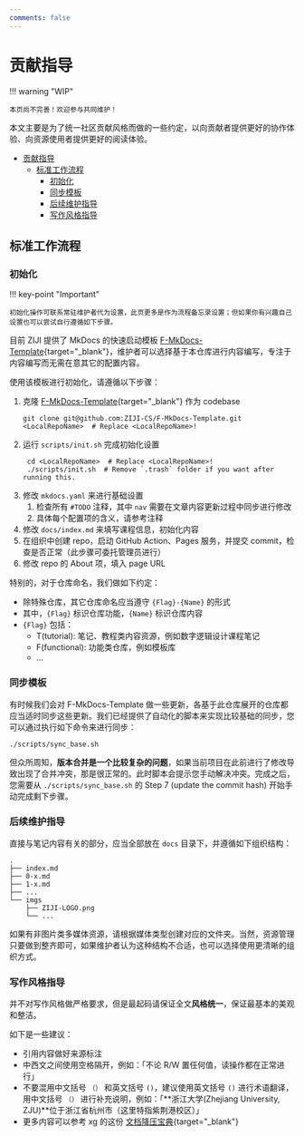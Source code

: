 ```yaml
---
comments: false
---
```


# 贡献指导

!!! warning "WIP"

    本页尚不完善！欢迎参与共同维护！

本文主要是为了统一社区贡献风格而做的一些约定，以向贡献者提供更好的协作体验、向资源使用者提供更好的阅读体验。

- [贡献指导](#贡献指导)
  - [标准工作流程](#标准工作流程)
    - [初始化](#初始化)
    - [同步模板](#同步模板)
    - [后续维护指导](#后续维护指导)
    - [写作风格指导](#写作风格指导)

## 标准工作流程

### 初始化

!!! key-point "Important"

    初始化操作可联系常驻维护者代为设置，此页更多是作为流程备忘录设置；但如果你有兴趣自己设置也可以尝试自行遵循如下步骤。

目前 ZIJI 提供了 MkDocs 的快速启动模板 [F-MkDocs-Template](https://github.com/ZIJI-CS/F-MkDocs-Template){target="_blank"}，维护者可以选择基于本仓库进行内容编写，专注于内容编写而无需在意其它的配置内容。

使用该模板进行初始化，请遵循以下步骤：

1. 克隆 [F-MkDocs-Template](https://github.com/ZIJI-CS/F-MkDocs-Template){target="_blank"} 作为 codebase
    ```shell
    git clone git@github.com:ZIJI-CS/F-MkDocs-Template.git <LocalRepoName>  # Replace <LocalRepoName>!
    ```
2. 运行 `scripts/init.sh` 完成初始化设置
   ```shell
    cd <LocalRepoName>  # Replace <LocalRepoName>!
    ./scripts/init.sh  # Remove `.trash` folder if you want after running this.
   ```
3. 修改 `mkdocs.yaml` 来进行基础设置
    1. 检查所有 `#TODO` 注释，其中 `nav` 需要在文章内容更新过程中同步进行修改
    2. 具体每个配置项的含义，请参考注释
4. 修改 `docs/index.md` 来填写课程信息，初始化内容
5. 在组织中创建 repo，启动 GitHub Action、Pages 服务，并提交 commit，检查是否正常（此步骤可委托管理员进行）
6. 修改 repo 的 About 项，填入 page URL

特别的，对于仓库命名，我们做如下约定：

- 除特殊仓库，其它仓库命名应当遵守 `{Flag}-{Name}` 的形式
- 其中，`{Flag}` 标识仓库功能，`{Name}` 标识仓库内容
- `{Flag}` 包括：
    - T(tutorial): 笔记、教程类内容资源，例如数字逻辑设计课程笔记
    - F(functional): 功能类仓库，例如模板库
    - ...

### 同步模板

有时候我们会对 F-MkDocs-Template 做一些更新，各基于此仓库展开的仓库都应当适时同步这些更新。我们已经提供了自动化的脚本来实现比较基础的同步，您可以通过执行如下命令来进行同步：

```shell
./scripts/sync_base.sh
```

但众所周知，**版本合并是一个比较复杂的问题**，如果当前项目在此前进行了修改导致出现了合并冲突，那是很正常的。此时脚本会提示您手动解决冲突。完成之后，您需要从 `./scripts/sync_base.sh` 的 Step 7 (update the commit hash) 开始手动完成剩下步骤。

### 后续维护指导

直接与笔记内容有关的部分，应当全部放在 `docs` 目录下，并遵循如下组织结构：

```
.
├── index.md
├── 0-x.md
├── 1-x.md
├── ...
└── imgs
    ├── ZIJI-LOGO.png
    └── ...
```

如果有非图片类多媒体资源，请根据媒体类型创建对应的文件夹。当然，资源管理只要做到整齐即可，如果维护者认为这种结构不合适，也可以选择使用更清晰的组织方式。

### 写作风格指导

并不对写作风格做严格要求，但是最起码请保证全文**风格统一**，保证最基本的美观和整洁。

如下是一些建议：

- 引用内容做好来源标注
- 中西文之间使用空格隔开，例如：「不论 R/W 置任何值，读操作都在正常进行」
- 不要混用中文括号 `（）` 和英文括号 `()`，建议使用英文括号 `()` 进行术语翻译，用中文括号 `（）` 进行补充说明，例如：「**浙江大学(Zhejiang University, ZJU)**位于浙江省杭州市（这里特指紫荆港校区）」
- 更多内容可以参考 xg 的这份 [文档降压宝典](https://hypotensor.tonycrane.cc/ta/typesetting/){target="_blank"}